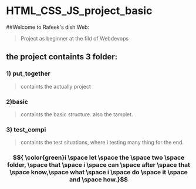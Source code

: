 # HTML_CSS_JS_project_basic

##Welcome to Rafeek's dish Web:
> Project as  beginner at the fild of Webdevops

## the project containts 3 folder:

### 1) put_together
> containts the actually project

### 2)basic
> containts the basic structure. also the tamplet.

### 3) test_compi
> containts the test situations, where i testing many thing for the end.


### $${ \color{green}i \space  let \space the \space two \space folder, \space that \space i \space can \space after \space that \space know,\space what \space i \space do \space it \space and \space how.}$$ 


